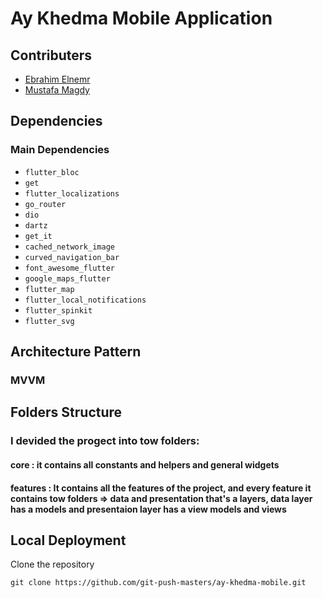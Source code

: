 # Ay Khedma Mobile Application

## Contributers

* [Ebrahim Elnemr](https://github.com/ebrahim969)
* [Mustafa Magdy](https://github.com/mustfa-magdy-mohamed-nasr)

## Dependencies

### Main Dependencies

* `flutter_bloc`
* `get`
* `flutter_localizations`
* `go_router`
* `dio`
* `dartz`
* `get_it`
* `cached_network_image`
* `curved_navigation_bar`
* `font_awesome_flutter`
* `google_maps_flutter`
* `flutter_map`
* `flutter_local_notifications`
* `flutter_spinkit`
* `flutter_svg`

## Architecture Pattern

### MVVM

## Folders Structure

### I devided the progect into tow folders: 
#### core : it contains all constants and helpers and general widgets
#### features : It contains all the features of the project, and every feature it contains tow folders => data and presentation that's a layers, data layer has a models and presentaion layer has a view models and views


## Local Deployment

Clone the repository
```shell
git clone https://github.com/git-push-masters/ay-khedma-mobile.git
```
